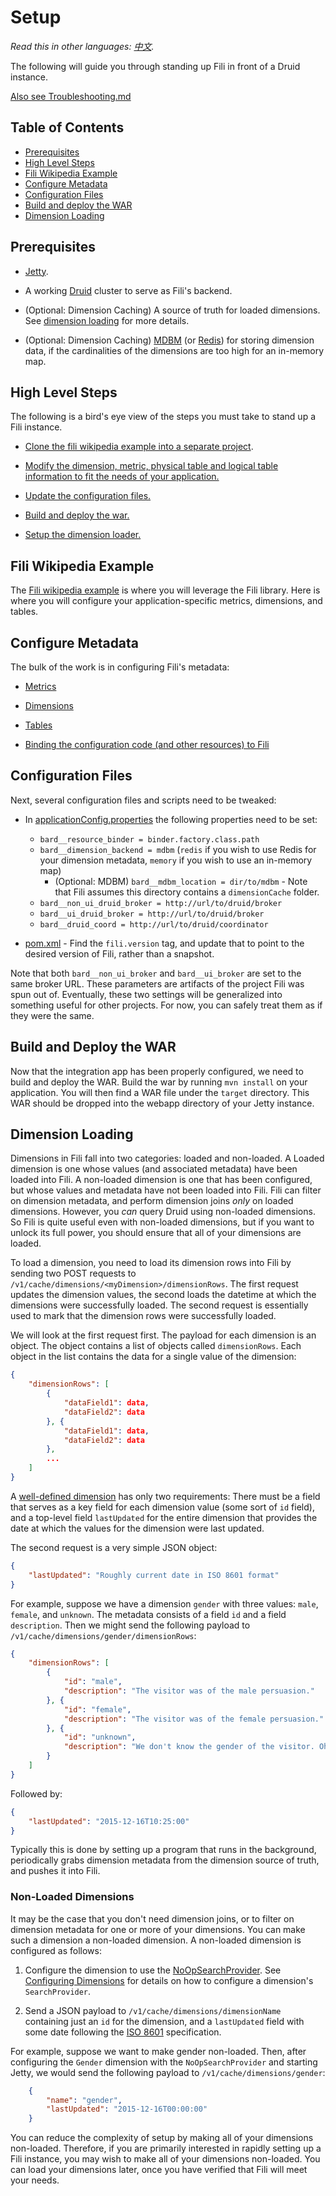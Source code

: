 Setup
=====

*Read this in other languages: [中文](../translations/zh/docs/setup-zh.md).*

The following will guide you through standing up Fili in front of a Druid instance.

[Also see Troubleshooting.md](troubleshooting.md)

Table of Contents
-----------------

- [Prerequisites](#prerequisites)
- [High Level Steps](#high-level-steps)
- [Fili Wikipedia Example](#fili-wikipedia-example)
- [Configure Metadata](#configure-metadata)
- [Configuration Files](#configuration-files)
- [Build and deploy the WAR](#build-and-deploy-the-war)
- [Dimension Loading](#dimension-loading)

Prerequisites
-------------

- [Jetty][jetty].

- A working [Druid][druid] cluster to serve as Fili's backend.

- (Optional: Dimension Caching) A source of truth for loaded dimensions. See [dimension loading](#dimension-loading) for 
more details.

- (Optional: Dimension Caching) [MDBM][mdbm] (or [Redis][redis]) for storing dimension data, if the cardinalities of the
dimensions are too high for an in-memory map.


High Level Steps
----------------

The following is a bird's eye view of the steps you must take to stand up a Fili instance.

- [Clone the fili wikipedia example into a separate project](#fili-wikipedia-example).

- [Modify the dimension, metric, physical table and logical table information to fit the needs of your 
application.](#configure-metadata)

- [Update the configuration files.](#configuration-files)

- [Build and deploy the war.](#build-and-deploy-the-war)

- [Setup the dimension loader.](#dimension-loading)

Fili Wikipedia Example
----------------------

The [Fili wikipedia example][fili-wikipedia-example] is where you will leverage the Fili library. Here is where
you will configure your application-specific metrics, dimensions, and tables.

Configure Metadata
------------------

The bulk of the work is in configuring Fili's metadata:

- [Metrics][configuringMetricsDocumentation]

- [Dimensions][configuringDimensionsDocumentation]

- [Tables][loadTablesDocumentation]

- [Binding the configuration code (and other resources) to Fili][binderDocumentation]

Configuration Files
-------------------

Next, several configuration files and scripts need to be tweaked:

* In [applicationConfig.properties][applicationConfig] the following properties need to be set:
    - `bard__resource_binder = binder.factory.class.path`
    - `bard__dimension_backend = mdbm` (`redis` if you wish to use Redis for your dimension metadata, `memory` if
    you wish to use an in-memory map)
        - (Optional: MDBM) `bard__mdbm_location = dir/to/mdbm` - Note that Fili assumes this directory contains a
        `dimensionCache` folder.
    - `bard__non_ui_druid_broker = http://url/to/druid/broker`
    - `bard__ui_druid_broker = http://url/to/druid/broker`
    - `bard__druid_coord = http://url/to/druid/coordinator`
    
* [pom.xml][pomXml] - Find the `fili.version` tag, and update that to point to the desired version of Fili, rather than
  a snapshot. 

Note that both `bard__non_ui_broker` and `bard__ui_broker` are set to the same broker URL. These parameters are 
artifacts of the project Fili was spun out of. Eventually, these two settings will be generalized into something useful
for other projects. For now, you can safely treat them as if they were the same.

Build and Deploy the WAR
------------------------

Now that the integration app has been properly configured, we need to build and deploy the WAR. Build the war by
running `mvn install` on your application. You will then find a WAR file under the `target` directory. This WAR should 
be dropped into the webapp directory of your Jetty instance.

Dimension Loading
-----------------

Dimensions in Fili fall into two categories: loaded and non-loaded. A Loaded dimension is one whose
values (and associated metadata) have been loaded into Fili. A non-loaded dimension is one that has been configured,
but whose values and metadata have not been loaded into Fili. Fili can filter on dimension metadata, and perform
dimension joins _only_ on loaded dimensions. However, you _can_ query Druid using non-loaded dimensions. So Fili is
quite useful even with non-loaded dimensions, but if you want to unlock its full power, you should ensure that 
all of your dimensions are loaded.

To load a dimension, you need to load its dimension rows into Fili by sending two POST requests
to `/v1/cache/dimensions/<myDimension>/dimensionRows`. The first request updates the dimension values, the second loads
the datetime at which the dimensions were successfully loaded. The second request is essentially used to mark that the 
dimension rows were successfully loaded. 

We will look at the first request first. The payload for each dimension is an object. The object contains 
a list of objects called `dimensionRows`. Each object in the list contains the data for a single value of the dimension:

```json
{ 
    "dimensionRows": [ 
        { 
            "dataField1": data, 
            "dataField2": data
        }, {
            "dataField1": data, 
            "dataField2": data
        },
        ...
    ]
}
```

A [well-defined dimension][configuringDimensionsDocumentation] has only two requirements: There must be a 
field that serves as a key field for each dimension value (some sort of `id` field), and a top-level field `lastUpdated`
for the entire dimension that provides the date at which the values for the dimension were last updated. 

The second request is a very simple JSON object:

```json
{
    "lastUpdated": "Roughly current date in ISO 8601 format"
}
```
 
For example, suppose we have a dimension `gender` with three values: `male`, `female`, and `unknown`. The metadata
consists of a field `id` and a field `description`. Then we might send the following payload to 
`/v1/cache/dimensions/gender/dimensionRows`:

```json
{
    "dimensionRows": [
        {
            "id": "male",
            "description": "The visitor was of the male persuasion."
        }, {
            "id": "female",
            "description": "The visitor was of the female persuasion."
        }, {
            "id": "unknown",
            "description": "We don't know the gender of the visitor. Oh woe is us."
        } 
    ]
}
```

Followed by: 

```json
{
    "lastUpdated": "2015-12-16T10:25:00"
}
```

Typically this is done by setting up a program that runs in the background, periodically grabs dimension 
metadata from the dimension source of truth, and pushes it into Fili.

### Non-Loaded Dimensions ###

It may be the case that you don't need dimension joins, or to filter on dimension metadata for one or more of
your dimensions. You can make such a dimension a non-loaded dimension. A non-loaded dimension is configured as follows:

1. Configure the dimension to use the [NoOpSearchProvider][noOpSearchProvider]. See 
[Configuring Dimensions][configuringDimensionsDocumentation] for details on how to configure a dimension's 
`SearchProvider`.

2. Send a JSON payload to `/v1/cache/dimensions/dimensionName` containing just an `id` for the dimension, and a 
`lastUpdated` field with some date following the [ISO 8601][iso8601] specification.

For example, suppose we want to make gender non-loaded. Then, after configuring the `Gender` dimension with the 
`NoOpSearchProvider` and starting Jetty, we would send the following payload to `/v1/cache/dimensions/gender`: 

```json
    {
        "name": "gender",
        "lastUpdated": "2015-12-16T00:00:00"
    }
```

You can reduce the complexity of setup by making all of your dimensions non-loaded. Therefore, if you are primarily 
interested in rapidly setting up a Fili instance, you may wish to make all of your dimensions non-loaded. You can
load your dimensions later, once you have verified that Fili will meet your needs.


[applicationConfig]: ../fili-wikipedia-example/src/main/resources/applicationConfig.properties

[fili-wikipedia-example]: ../fili-wikipedia-example
[binderDocumentation]: https://github.com/yahoo/fili/issues/11

[configuringDimensionsDocumentation]: https://github.com/yahoo/fili/issues/12
[configuringMetricsDocumentation]: configuring-metrics.md 

[druid]: http://druid.io

[iso8601]: https://en.wikipedia.org/wiki/ISO_8601

[jetty]: http://www.eclipse.org/jetty/

[loadTablesDocumentation]: https://github.com/yahoo/fili/issues/13

[mdbm]: http://yahoo.github.io/mdbm/

[noOpSearchProvider]: ../fili-core/src/main/java/com/yahoo/bard/webservice/data/dimension/impl/NoOpSearchProvider.java

[pomXml]: ../fili-core/pom.xml

[redis]: http://redis.io/
